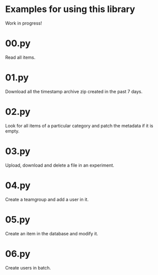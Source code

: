 # Examples for using this library

Work in progress!

# 00.py

Read all items.

# 01.py

Download all the timestamp archive zip created in the past 7 days.

# 02.py

Look for all items of a particular category and patch the metadata if it is empty.

# 03.py

Upload, download and delete a file in an experiment.

# 04.py

Create a teamgroup and add a user in it.

# 05.py

Create an item in the database and modify it.

# 06.py

Create users in batch.
